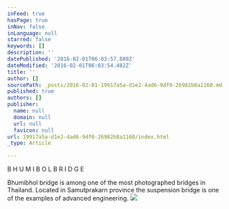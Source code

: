 ```yaml
---
inFeed: true
hasPage: true
inNav: false
inLanguage: null
starred: false
keywords: []
description: ''
datePublished: '2016-02-01T06:03:57.889Z'
dateModified: '2016-02-01T06:03:54.482Z'
title: ''
author: []
sourcePath: _posts/2016-02-01-19917a5a-d1e2-4ad6-9df0-26982b8a1160.md
published: true
authors: []
publisher:
  name: null
  domain: null
  url: null
  favicon: null
url: 19917a5a-d1e2-4ad6-9df0-26982b8a1160/index.html
_type: Article

---
```

B H U M I B O L    B R I D G E

Bhumibhol bridge is among one of the most photographed bridges in Thailand. Located in Samutprakarn province the suspension bridge is one of the examples of advanced engineering. ![](https://s3-us-west-2.amazonaws.com/the-grid-img/p/af5b6a966de6240e3ca59629510459ebb35a87c5.jpg)